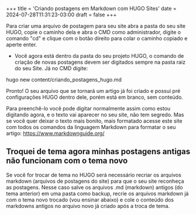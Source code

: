 +++
title = 'Criando postagens em Markdown com HUGO Sites'
date = 2024-07-28T11:31:23-03:00
draft = false
+++

Para criar uma arquivo de postagem para seu site abra a pasta do seu site HUGO, copie o caminho dela e abra o CMD
 como administrador, digite o comando "cd" e clique com o botão direito para colar o caminho copiado e aperte enter.

* Você agora está dentro da pasta do seu projeto HUGO, o comando de criação de novas postagens devem ser 
digitados sempre na pasta raiz do seu Site. Já no CMD digite: 

hugo new content/criando_postagens_hugo.md 

Pronto! O seu arquivo que se tornará um artigo já foi criado e possui pré configurações HUGO dentro dele, porém
está em branco, sem conteúdo.

Para preenchê-lo você pode digitar normalmente assim como estou digitando agora, e o texto vai aparecer no seu site,
não tem segredo. Mas se você quer deixar o texto mais bonito, mais formatado acesse este site com todos os comandos
da linguagem Markdown para formatar o seu artigo: https://www.markdownguide.org/ 


## Troquei de tema agora minhas postagens antigas não funcionam com o tema novo

Se você for trocar de tema no HUGO será necessário recriar os arquivos markdown (arquivos de postagens do site) 
para que o seu site reconheça as postagens. Nesse caso salve os arquivos .md (markdown) antigos (do tema anterior) 
em uma pasta como backup, recrie os arquivos markdown já com o tema novo trocado (vou ensinar abaixo) e cole o 
conteúdo dos markdowns antigos no arquivo novo já criado após a troca de tema. 


